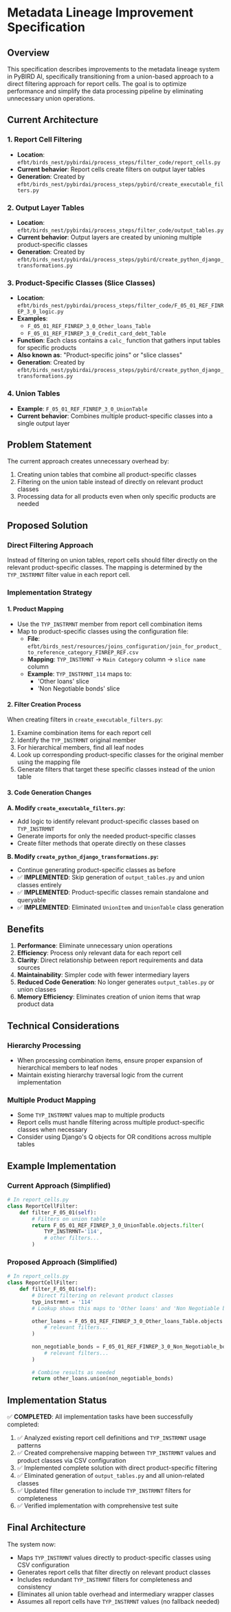 # Metadata Lineage Improvement Specification

## Overview

This specification describes improvements to the metadata lineage system in PyBIRD AI, specifically transitioning from a union-based approach to a direct filtering approach for report cells. The goal is to optimize performance and simplify the data processing pipeline by eliminating unnecessary union operations.

## Current Architecture

### 1. Report Cell Filtering
- **Location**: `efbt/birds_nest/pybirdai/process_steps/filter_code/report_cells.py`
- **Current behavior**: Report cells create filters on output layer tables
- **Generation**: Created by `efbt/birds_nest/pybirdai/process_steps/pybird/create_executable_filters.py`

### 2. Output Layer Tables
- **Location**: `efbt/birds_nest/pybirdai/process_steps/filter_code/output_tables.py`
- **Current behavior**: Output layers are created by unioning multiple product-specific classes
- **Generation**: Created by `efbt/birds_nest/pybirdai/process_steps/pybird/create_python_django_transformations.py`

### 3. Product-Specific Classes (Slice Classes)
- **Location**: `efbt/birds_nest/pybirdai/process_steps/filter_code/F_05_01_REF_FINREP_3_0_logic.py`
- **Examples**: 
  - `F_05_01_REF_FINREP_3_0_Other_loans_Table`
  - `F_05_01_REF_FINREP_3_0_Credit_card_debt_Table`
- **Function**: Each class contains a `calc_` function that gathers input tables for specific products
- **Also known as**: "Product-specific joins" or "slice classes"
- **Generation**: Created by `efbt/birds_nest/pybirdai/process_steps/pybird/create_python_django_transformations.py`

### 4. Union Tables
- **Example**: `F_05_01_REF_FINREP_3_0_UnionTable`
- **Current behavior**: Combines multiple product-specific classes into a single output layer

## Problem Statement

The current approach creates unnecessary overhead by:
1. Creating union tables that combine all product-specific classes
2. Filtering on the union table instead of directly on relevant product classes
3. Processing data for all products even when only specific products are needed

## Proposed Solution

### Direct Filtering Approach

Instead of filtering on union tables, report cells should filter directly on the relevant product-specific classes. The mapping is determined by the `TYP_INSTRMNT` filter value in each report cell.

### Implementation Strategy

#### 1. Product Mapping
- Use the `TYP_INSTRMNT` member from report cell combination items
- Map to product-specific classes using the configuration file:
  - **File**: `efbt/birds_nest/resources/joins_configuration/join_for_product_to_reference_category_FINREP_REF.csv`
  - **Mapping**: `TYP_INSTRMNT` → `Main Category` column → `slice name` column
  - **Example**: `TYP_INSTRMNT_114` maps to:
    - 'Other loans' slice
    - 'Non Negotiable bonds' slice

#### 2. Filter Creation Process
When creating filters in `create_executable_filters.py`:
1. Examine combination items for each report cell
2. Identify the `TYP_INSTRMNT` original member
3. For hierarchical members, find all leaf nodes
4. Look up corresponding product-specific classes for the original member using the mapping file
5. Generate filters that target these specific classes instead of the union table

#### 3. Code Generation Changes

**A. Modify `create_executable_filters.py`:**
- Add logic to identify relevant product-specific classes based on `TYP_INSTRMNT`
- Generate imports for only the needed product-specific classes
- Create filter methods that operate directly on these classes

**B. Modify `create_python_django_transformations.py`:**
- Continue generating product-specific classes as before
- ✅ **IMPLEMENTED**: Skip generation of `output_tables.py` and union classes entirely
- ✅ **IMPLEMENTED**: Product-specific classes remain standalone and queryable
- ✅ **IMPLEMENTED**: Eliminated `UnionItem` and `UnionTable` class generation

## Benefits

1. **Performance**: Eliminate unnecessary union operations
2. **Efficiency**: Process only relevant data for each report cell
3. **Clarity**: Direct relationship between report requirements and data sources
4. **Maintainability**: Simpler code with fewer intermediary layers
5. **Reduced Code Generation**: No longer generates `output_tables.py` or union classes
6. **Memory Efficiency**: Eliminates creation of union items that wrap product data

## Technical Considerations

### Hierarchy Processing
- When processing combination items, ensure proper expansion of hierarchical members to leaf nodes
- Maintain existing hierarchy traversal logic from the current implementation

### Multiple Product Mapping
- Some `TYP_INSTRMNT` values map to multiple products
- Report cells must handle filtering across multiple product-specific classes when necessary
- Consider using Django's Q objects for OR conditions across multiple tables


## Example Implementation

### Current Approach (Simplified)
```python
# In report_cells.py
class ReportCellFilter:
    def filter_F_05_01(self):
        # Filters on union table
        return F_05_01_REF_FINREP_3_0_UnionTable.objects.filter(
            TYP_INSTRMNT='114',
            # other filters...
        )
```

### Proposed Approach (Simplified)
```python
# In report_cells.py
class ReportCellFilter:
    def filter_F_05_01(self):
        # Direct filtering on relevant product classes
        typ_instrmnt = '114'
        # Lookup shows this maps to 'Other loans' and 'Non Negotiable bonds'
        
        other_loans = F_05_01_REF_FINREP_3_0_Other_loans_Table.objects.filter(
            # relevant filters...
        )
        
        non_negotiable_bonds = F_05_01_REF_FINREP_3_0_Non_Negotiable_bonds_Table.objects.filter(
            # relevant filters...
        )
        
        # Combine results as needed
        return other_loans.union(non_negotiable_bonds)
```

## Implementation Status

✅ **COMPLETED**: All implementation tasks have been successfully completed:

1. ✅ Analyzed existing report cell definitions and `TYP_INSTRMNT` usage patterns
2. ✅ Created comprehensive mapping between `TYP_INSTRMNT` values and product classes via CSV configuration
3. ✅ Implemented complete solution with direct product-specific filtering
4. ✅ Eliminated generation of `output_tables.py` and all union-related classes
5. ✅ Updated filter generation to include `TYP_INSTRMNT` filters for completeness
6. ✅ Verified implementation with comprehensive test suite

## Final Architecture

The system now:
- Maps `TYP_INSTRMNT` values directly to product-specific classes using CSV configuration
- Generates report cells that filter directly on relevant product classes
- Includes redundant `TYP_INSTRMNT` filters for completeness and consistency
- Eliminates all union table overhead and intermediary wrapper classes
- Assumes all report cells have `TYP_INSTRMNT` values (no fallback needed)